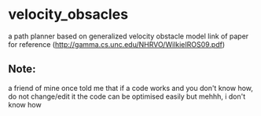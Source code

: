 # velocity_obsacles
a path planner based on generalized velocity obstacle model
link of paper for reference (http://gamma.cs.unc.edu/NHRVO/WilkieIROS09.pdf)

## Note:
a friend of mine once told me that if a code works and you don't know how, do not change/edit it
the code can be optimised easily but mehhh, i don't know how
